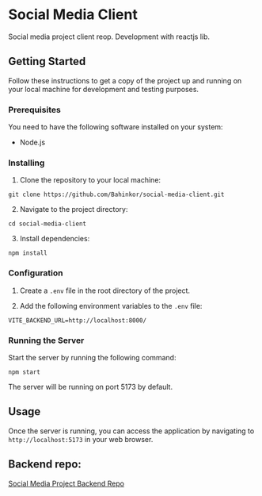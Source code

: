 # Social Media Client

Social media project client reop. Development with reactjs lib.

## Getting Started

Follow these instructions to get a copy of the project up and running on your local machine for development and testing
purposes.

### Prerequisites

You need to have the following software installed on your system:

- Node.js

### Installing

1. Clone the repository to your local machine:

```
git clone https://github.com/Bahinkor/social-media-client.git
```

2. Navigate to the project directory:

```
cd social-media-client
```

3. Install dependencies:

```
npm install
```

### Configuration

1. Create a `.env` file in the root directory of the project.

2. Add the following environment variables to the `.env` file:

```
VITE_BACKEND_URL=http://localhost:8000/
```

### Running the Server

Start the server by running the following command:

```
npm start
```

The server will be running on port 5173 by default.

## Usage

Once the server is running, you can access the application by navigating to `http://localhost:5173` in your web browser.

## Backend repo:
[Social Media Project Backend Repo](https://github.com/Bahinkor/social-media)